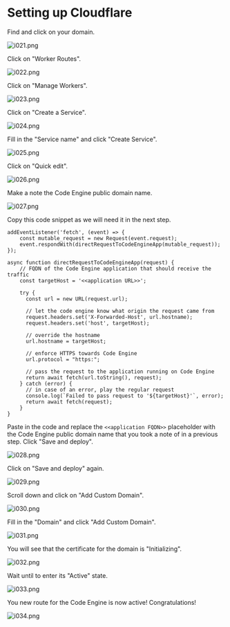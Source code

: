 # Setting up Cloudflare

Find and click on your domain.

![i021.png](/images/i021.png)

Click on "Worker Routes".

![i022.png](/images/i022.png)

Click on "Manage Workers".

![i023.png](/images/i023.png)

Click on "Create a Service".

![i024.png](/images/i024.png)

Fill in the "Service name" and click "Create Service".

![i025.png](/images/i025.png)

Click on "Quick edit".

![i026.png](/images/i026.png)

Make a note the Code Engine public domain name.

![i027.png](/images/i027.png)

Copy this code snippet as we will need it in the next step.

```
addEventListener('fetch', (event) => {
    const mutable_request = new Request(event.request);
    event.respondWith(directRequestToCodeEngineApp(mutable_request));
});
 
async function directRequestToCodeEngineApp(request) {
    // FQDN of the Code Engine application that should receive the traffic
    const targetHost = '<<application URL>>';
     
    try {
      const url = new URL(request.url);
 
      // let the code engine know what origin the request came from
      request.headers.set('X-Forwarded-Host', url.hostname);
      request.headers.set('host', targetHost);
 
      // override the hostname
      url.hostname = targetHost;
 
      // enforce HTTPS towards Code Engine
      url.protocol = "https:";
     
      // pass the request to the application running on Code Engine
      return await fetch(url.toString(), request);
    } catch (error) {
      // in case of an error, play the regular request
      console.log(`Failed to pass request to '${targetHost}'`, error);
      return await fetch(request);
    }
}
```

Paste in the code and replace the `<<application FQDN>>` placeholder with the Code Engine public domain name that you took a note of in a previous step. Click "Save and deploy".

![i028.png](/images/i028.png)

Click on "Save and deploy" again.

![i029.png](/images/i029.png)

Scroll down and click on "Add Custom Domain".

![i030.png](/images/i030.png)

Fill in the "Domain" and click "Add Custom Domain".

![i031.png](/images/i031.png)

You will see that the certificate for the domain is "Initializing".

![i032.png](/images/i032.png)

Wait until to enter its "Active" state.

![i033.png](/images/i033.png)

You new route for the Code Engine is now active! Congratulations!

![i034.png](/images/i034.png)
